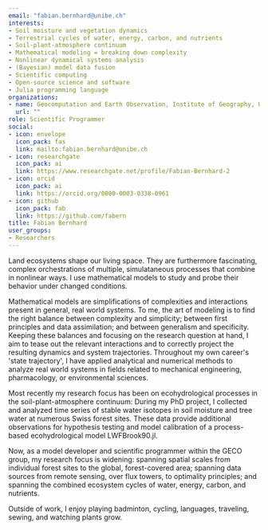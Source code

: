 ```yaml
---
email: "fabian.bernhard@unibe.ch"
interests:
- Soil moisture and vegetation dynamics
- Terrestrial cycles of water, energy, carbon, and nutrients
- Soil-plant-atmosphere continuum
- Mathematical modeling = breaking down complexity
- Nonlinear dynamical systems analysis
- (Bayesian) model data fusion
- Scientific computing
- Open-source science and software
- Julia programming language
organizations:
- name: Geocomputation and Earth Observation, Institute of Geography, University of Bern
  url: ""
role: Scientific Programmer
social:
- icon: envelope
  icon_pack: fas
  link: mailto:fabian.bernhard@unibe.ch
- icon: researchgate
  icon_pack: ai
  link: https://www.researchgate.net/profile/Fabian-Bernhard-2
- icon: orcid
  icon_pack: ai
  link: https://orcid.org/0000-0003-0338-0961
- icon: github
  icon_pack: fab
  link: https://github.com/fabern
title: Fabian Bernhard
user_groups:
- Researchers
---
```


Land ecosystems shape our living space. 
They are furthermore fascinating, complex orchestrations of multiple, simulataneous processes that combine in nonlinear ways.
I use mathematical models to study and probe their behavior under changed conditions. 

Mathematical models are simplifications of complexities and interactions present in general, real world systems.
To me, the art of modeling is to find the right balance between complexity and simplicity; between first principles and data assimilation; and between generalism and specificity.
Keeping these balances and focusing on the research question at hand, I aim to tease out the relevant interactions and to correctly project the resulting dynamics and system trajectories.
Throughout my own career's 'state trajectory', I have applied analytical and numerical methods to analyze real world systems in fields related to mechanical engineering, pharmacology, or environmental sciences.

Most recently my research focus has been on ecohydrological processes in the soil-plant-atmosphere continuum: 
During my PhD project, I collected and analyzed time series of stable water isotopes in soil moisture and tree water at numerous Swiss forest sites. 
These data provide additional observations for hypothesis testing and model calibration of a process-based ecohydrological model LWFBrook90.jl.

Now, as a model developer and scientific programmer within the GECO group, my research focus is widening: 
spanning spatial scales from individual forest sites to the global, forest-covered area; 
spanning data sources from remote sensing, over flux towers, to optimality principles; 
and spanning the combined ecosystem cycles of water, energy, carbon, and nutrients.

Outside of work, I enjoy playing badminton, cycling, languages, traveling, sewing, and watching plants grow.